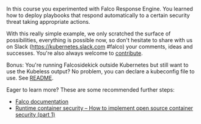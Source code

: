 In this course you experimented with Falco Response Engine. You learned how to deploy playbooks that respond automatically to a certain security threat taking appropriate actions.

With this really simple example, we only scratched the surface of possibilities, everything is possible now, so don't hesitate to share with us on Slack (https://kubernetes.slack.com #falco) your comments, ideas and successes. You're also always welcome to [contribute](https://github.com/falcosecurity/.github/blob/master/CONTRIBUTING.md).

Bonus: You're running Falcosidekick outside Kubernetes but still want to use the Kubeless output? No problem, you can declare a kubeconfig file to use. See [README](https://github.com/falcosecurity/falcosidekick/blob/master/README.md).

Eager to learn more? These are some recommended further steps:

- [Falco documentation](https://github.com/draios/falco/wiki)
- [Runtime container security – How to implement open source container security (part 1)](https://sysdig.com/blog/oss-container-security-runtime/)